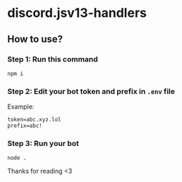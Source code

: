 # discord.jsv13-handlers
## How to use?

### Step 1: Run this command

```
npm i
```

### Step 2: Edit your bot token and prefix in `.env` file

Example:
```
token=abc.xyz.lol
prefix=abc!
```

### Step 3: Run your bot

```
node .
```

Thanks for reading <3
